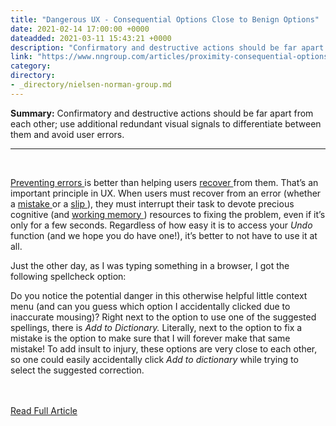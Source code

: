 ```yaml
---
title: "Dangerous UX - Consequential Options Close to Benign Options"
date: 2021-02-14 17:00:00 +0000
dateadded: 2021-03-11 15:43:21 +0000
description: "Confirmatory and destructive actions should be far apart from each other; use additional redundant visual signals to differentiate between them and avoid user errors."
link: "https://www.nngroup.com/articles/proximity-consequential-options/"
category:
directory:
- _directory/nielsen-norman-group.md
---
```

<p><strong>Summary:</strong>&nbsp;Confirmatory and destructive actions should be far apart from each other; use additional redundant visual signals to differentiate between them and avoid user errors.</p><hr/><br/><p> <a href="https://www.nngroup.com/videos/usability-heuristic-error-prevention/">  Preventing errors </a> is better than helping users <a href="https://www.nngroup.com/articles/user-control-and-freedom/">  recover </a> from them. That’s an important principle in UX. When users must recover from an error (whether a <a href="https://www.nngroup.com/articles/user-mistakes/">  mistake </a> or a <a href="https://www.nngroup.com/articles/slips/">  slip </a> ), they must interrupt their task to devote precious cognitive (and <a href="https://www.nngroup.com/articles/working-memory-external-memory/">  working memory </a> ) resources to fixing the problem, even if it’s only for a few seconds. Regardless of how easy it is to access your <em>  Undo </em> function (and we hope you do have one!), it’s better to not have to use it at all.</p><p> Just the other day, as I was typing something in a browser, I got the following spellcheck option:</p><p> Do you notice the potential danger in this otherwise helpful little context menu (and can you guess which option I accidentally clicked due to inaccurate mousing)? Right next to the option to use one of the suggested spellings, there is <em>  Add to Dictionary. </em> Literally, next to the option to fix a mistake is the option to make sure that I will forever make that same mistake! To add insult to injury, these options are very close to each other, so one could easily accidentally click <em>  Add to dictionary </em> while trying to select the suggested correction.</p><br/><br/><a href="http://www.nngroup.com/articles/proximity-consequential-options/">Read Full Article</a>
